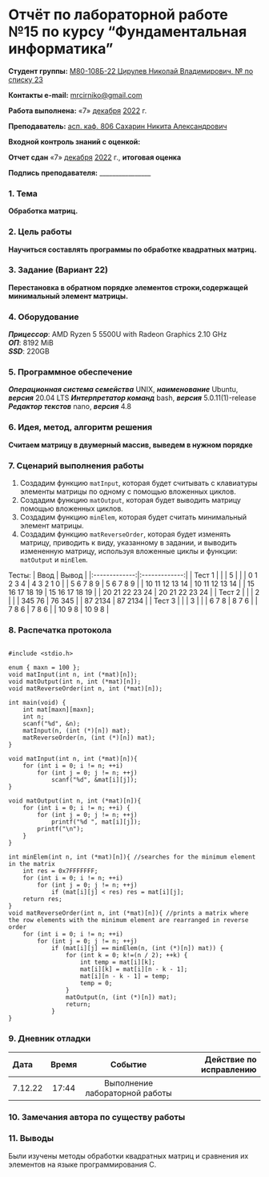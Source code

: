 # Отчёт по лабораторной работе №15 по курсу “Фундаментальная информатика”

<b>Студент группы:</b> <ins>М80-108Б-22 Цирулев Николай Владимирович, № по списку 23</ins> 

<b>Контакты e-mail:</b> <ins>mrcirniko@gmail.com</ins>

<b>Работа выполнена:</b> «7» <ins>декабря</ins> <ins>2022</ins> г.

<b>Преподаватель:</b> <ins>асп. каф. 806 Сахарин Никита Александрович</ins>

<b>Входной контроль знаний с оценкой:</b> <ins> </ins>

<b>Отчет сдан</b> «7» <ins>декабря</ins> <ins>2022</ins> г., <b>итоговая оценка</b> <ins> </ins>

<b>Подпись преподавателя:</b> ________________

### 1. Тема
__Обработка матриц.__

### 2. Цель работы
__Научиться составлять программы по обработке квадратных матриц.__

### 3. Задание (Вариант 22)
__Перестановка в обратном порядке элементов строки,содержащей минимальный элемент матрицы.__

### 4. Оборудование
___Прицессор___: AMD Ryzen 5 5500U with Radeon Graphics 2.10 GHz \
___ОП___: 8192 MiB \
___SSD___: 220GB

### 5. Программное обеспечение
___Операционная система семейства___ UNIX, ___наименование___ Ubuntu, ___версия___  20.04 LTS
___Интерпретатор команд___ bash, ___версия___ 5.0.11(1)-release
___Редактор текстов___ nano, ___версия___ 4.8

### 6. Идея, метод, алгоритм решения
__Считаем матрицу в двумерный массив, выведем в нужном порядке__


### 7. Сценарий выполнения работы
1) Создадим функцию ```matInput```, которая будет считывать с клавиатуры элементы матрицы по одному с помощью вложенных циклов.
2) Создадим функцию ```matOutput```, которая будет выводить матрицу помощью вложенных циклов.
3) Создадим функцию ```minElem```, которая будет считать минимальный элемент матрицы.
4) Создадим функцию ```matReverseOrder```, которая будет изменять матрицу, приводить к виду, указанному в задании, и выводить измененную матрицу, используя вложенные циклы и функции: ```matOutput``` и ```minElem```.

 Тесты: 
|  Ввод  | Вывод |
|:-------------:|:-------------:|
| Тест 1 |  |
| 5 |  |
| 0  1  2  3  4 | 4 3 2 1 0 |
| 5  6  7  8  9 | 5 6 7 8 9 |
| 10 11 12 13 14 | 10 11 12 13 14 |
| 15 16 17 18 19 | 15 16 17 18 19 |
| 20 21 22 23 24 | 20 21 22 23 24 |
| Тест 2 |  |
| 2 |  |
| 345 76 | 76 345 |
| 87 2134 | 87 2134  |
| Тест 3 |  |
| 3 |  |
| 6 7 8 | 8 7 6 |
| 7 8 6 | 7 8 6 |
| 10 9 8 | 10 9 8 |


### 8. Распечатка протокола
```C:fundamentals-of-computer-science-NikolayTsirulev/LAB15/lab15.c
```







```
#include <stdio.h>

enum { maxn = 100 };
void matInput(int n, int (*mat)[n]);
void matOutput(int n, int (*mat)[n]);
void matReverseOrder(int n, int (*mat)[n]);

int main(void) {
    int mat[maxn][maxn];
    int n;
    scanf("%d", &n);
    matInput(n, (int (*)[n]) mat);
    matReverseOrder(n, (int (*)[n]) mat);
}

void matInput(int n, int (*mat)[n]){
    for (int i = 0; i != n; ++i)
        for (int j = 0; j != n; ++j)
            scanf("%d", &mat[i][j]);
}

void matOutput(int n, int (*mat)[n]){
    for (int i = 0; i != n; ++i) {
        for (int j = 0; j != n; ++j)
            printf("%d ", mat[i][j]);
        printf("\n");
    }
}

int minElem(int n, int (*mat)[n]){ //searches for the minimum element in the matrix
    int res = 0x7FFFFFFF;
    for (int i = 0; i != n; ++i)
        for (int j = 0; j != n; ++j)
            if (mat[i][j] < res) res = mat[i][j];
    return res;
}
void matReverseOrder(int n, int (*mat)[n]){ //prints a matrix where the row elements with the minimum element are rearranged in reverse order
    for (int i = 0; i != n; ++i)
        for (int j = 0; j != n; ++j)
            if (mat[i][j] == minElem(n, (int (*)[n]) mat)) {
                for (int k = 0; k!=(n / 2); ++k) {
                    int temp = mat[i][k];
                    mat[i][k] = mat[i][n - k - 1];
                    mat[i][n - k - 1] = temp;
                    temp = 0;
                }
                matOutput(n, (int (*)[n]) mat);
                return;
            }
}
```


### 9. Дневник отладки

|  Дата    | Время | Событие  | Действие по исправлению |
|:------------- |:---------------:|:---------------:| -------------:|
| 7.12.22 | 17:44 | Выполнение лабораторной работы | |

### 10. Замечания автора по существу работы

### 11. Выводы
Были изучены методы обработки квадратных матриц и сравнения их элементов на языке программирования C.


